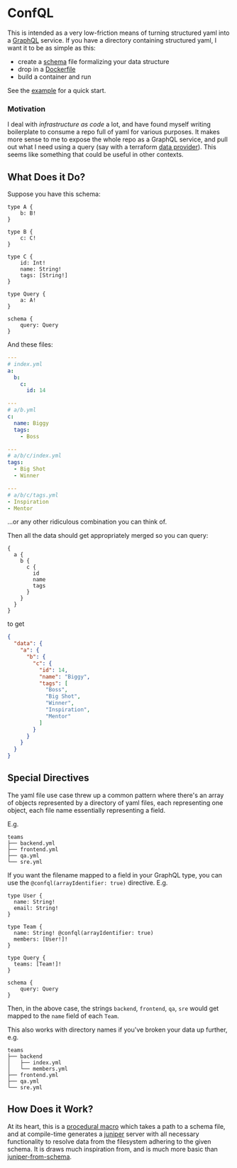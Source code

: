 # ConfQL

This is intended as a very low-friction means of turning structured yaml into a [GraphQL](https://graphql.org/) service.  If you have a directory containing structured yaml, I want it to be as simple as this:

+ create a [schema](https://graphql.org/learn/schema/) file formalizing your data structure
+ drop in a [Dockerfile](example/Dockerfile)
+ build a container and run

See the [example](example) for a quick start.

### Motivation

I deal with _infrastructure as code_ a lot, and have found myself writing boilerplate to consume a repo full of yaml for various purposes.  It makes more sense to me to expose the whole repo as a GraphQL service, and pull out what I need using a query (say with a terraform [data provider](https://registry.terraform.io/providers/sullivtr/graphql/latest/docs/data-sources/query)).  This seems like something that could be useful in other contexts.


## What Does it Do?

Suppose you have this schema:

```gql
type A {
	b: B!
}

type B {
	c: C!
}

type C {
	id: Int!
	name: String!
	tags: [String!]
}

type Query {
    a: A!
}

schema {
    query: Query
}
```

And these files:

```yml
---
# index.yml
a:
  b:
    c:
      id: 14
```

```yml
---
# a/b.yml
c:
  name: Biggy
  tags:
    - Boss
```

```yml
---
# a/b/c/index.yml
tags:
  - Big Shot
  - Winner
```

```yml
---
# a/b/c/tags.yml
- Inspiration
- Mentor
```

...or any other ridiculous combination you can think of.

Then all the data should get appropriately merged so you can query:

```gql
{
  a {
    b {
      c {
        id
        name
        tags
      }
    }
  }
}
```

to get

```json
{
  "data": {
    "a": {
      "b": {
        "c": {
          "id": 14,
          "name": "Biggy",
          "tags": [
            "Boss",
            "Big Shot",
            "Winner",
            "Inspiration",
            "Mentor"
          ]
        }
      }
    }
  }
}
```

## Special Directives

The yaml file use case threw up a common pattern where there's an array of objects represented by a directory of yaml files, each representing one object, each file name essentially representing a field.

E.g.

```
teams
├── backend.yml
├── frontend.yml
├── qa.yml
└── sre.yml
```

If you want the filename mapped to a field in your GraphQL type, you can use the `@confql(arrayIdentifier: true)` directive. E.g.

```gql
type User {
  name: String!
  email: String!
}

type Team {
  name: String! @confql(arrayIdentifier: true)
  members: [User!]!
}

type Query {
  teams: [Team!]!
}

schema {
    query: Query
}
```

Then, in the above case, the strings `backend`, `frontend`, `qa`, `sre` would get mapped to the `name` field of each `Team`.

This also works with directory names if you've broken your data up further, e.g.

```
teams
├── backend
│   ├── index.yml
│   └── members.yml
├── frontend.yml
├── qa.yml
└── sre.yml
```

## How Does it Work?

At its heart, this is a [procedural macro](https://doc.rust-lang.org/reference/procedural-macros.html) which takes a path to a schema file, and at compile-time generates a [juniper](https://graphql-rust.github.io/juniper/master/index.html) server with all necessary functionality to resolve data from the filesystem adhering to the given schema.  It is draws much inspiration from, and is much more basic than [juniper-from-schema](https://github.com/davidpdrsn/juniper-from-schema).